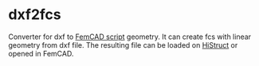 # dxf2fcs

Converter for dxf to [FemCAD script](https://github.com/HiStructClient/femcad-doc/wiki) geometry. It can create fcs with linear geometry from dxf file. The resulting file can be loaded on [HiStruct](https://www.histruct.com) or opened in FemCAD.
